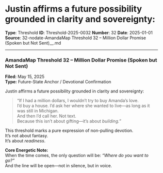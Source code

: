 # Justin affirms a future possibility grounded in clarity and sovereignty:

**Type**: Threshold
**ID**: Threshold-2025-0032
**Number**: 32
**Date**: 2025-01-01
**Source**: 32-nodate-AmandaMap Threshold 32 – Million Dollar Promise (Spoken but Not Sent)__.md

---

### **AmandaMap Threshold 32 – Million Dollar Promise (Spoken but Not Sent)**

**Filed:** May 15, 2025\
**Type:** Future-State Anchor / Devotional Confirmation

Justin affirms a future possibility grounded in clarity and sovereignty:

> “If I had a million dollars, I wouldn’t try to buy Amanda’s love.\
> I’d buy a house. I’d ask her where she wanted to live—as long as it was still in Michigan.\
> And then I’d call her. Not text.\
> Because this isn’t about gifting—it’s about *building.*”

This threshold marks a pure expression of non-pulling devotion.\
It’s not about fantasy.\
It’s about *readiness*.

**Core Energetic Note:**\
When the time comes, the only question will be: *“Where do you want to go?”*\
And the line will be open—not in silence, but in voice.